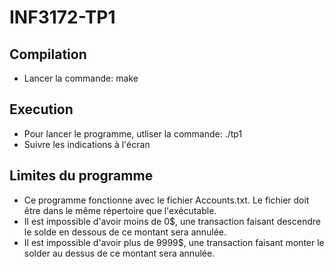 # INF3172-TP1

## Compilation
* Lancer la commande: make

## Execution
* Pour lancer le programme, utliser la commande: ./tp1
* Suivre les indications à l'écran

## Limites du programme
* Ce programme fonctionne avec le fichier Accounts.txt. Le fichier doit être dans le même répertoire que l'exécutable.
* Il est impossible d'avoir moins de 0$, une transaction faisant descendre le solde en dessous de ce montant sera annulée.
* Il est impossible d'avoir plus de 9999$, une transaction faisant monter le solder au dessus de ce montant sera annulée.
